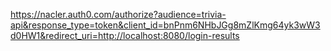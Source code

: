 https://nacler.auth0.com/authorize?audience=trivia-api&response_type=token&client_id=bnPnm6NHbJGg8mZlKmg64yk3wW3d0HW1&redirect_uri=http://localhost:8080/login-results

